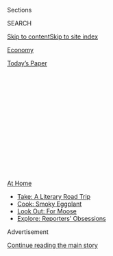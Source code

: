 <div id="app">

<div>

<div>

<div>

<div class="NYTAppHideMasthead css-1q2w90k e1suatyy0">

<div class="section css-ui9rw0 e1suatyy2">

<div class="css-eph4ug er09x8g0">

<div class="css-6n7j50">

</div>

<span class="css-1dv1kvn">Sections</span>

<div class="css-10488qs">

<span class="css-1dv1kvn">SEARCH</span>

</div>

[Skip to content](#site-content)[Skip to site
index](#site-index)

</div>

<div id="masthead-section-label" class="css-1wr3we4 eaxe0e00">

[Economy](https://www.nytimes3xbfgragh.onion/section/business/economy)

</div>

<div class="css-10698na e1huz5gh0">

</div>

</div>

<div id="masthead-bar-one" class="section hasLinks css-15hmgas e1csuq9d3">

<div class="css-uqyvli e1csuq9d0">

</div>

<div class="css-1uqjmks e1csuq9d1">

</div>

<div class="css-9e9ivx">

[](https://myaccount.nytimes3xbfgragh.onion/auth/login?response_type=cookie&client_id=vi)

</div>

<div class="css-1bvtpon e1csuq9d2">

[Today’s
Paper](https://www.nytimes3xbfgragh.onion/section/todayspaper)

</div>

</div>

</div>

</div>

<div data-aria-hidden="false">

<div id="site-content" data-role="main">

<div>

<div class="css-1aor85t" style="opacity:0.000000001;z-index:-1;visibility:hidden">

<div class="css-1hqnpie">

<div class="css-epjblv">

<span class="css-17xtcya">[Economy](/section/business/economy)</span><span class="css-x15j1o">|</span><span class="css-fwqvlz">Pandemic
Could Scar a Generation of Working
Mothers</span>

</div>

<div class="css-k008qs">

<div class="css-1iwv8en">

<span class="css-18z7m18"></span>

<div>

</div>

</div>

<span class="css-1n6z4y">https://nyti.ms/2U7MHAr</span>

<div class="css-1705lsu">

<div class="css-4xjgmj">

<div class="css-4skfbu" data-role="toolbar" data-aria-label="Social Media Share buttons, Save button, and Comments Panel with current comment count" data-testid="share-tools">

  - 
  - 
  - 
  - 
    
    <div class="css-6n7j50">
    
    </div>

  - 
  - 

</div>

</div>

</div>

</div>

</div>

</div>

<div id="NYT_TOP_BANNER_REGION" class="css-13pd83m">

<div>

<div id="maps-athome-menu" class="section interactive-content interactive-size-medium css-1edisqu">

<div class="css-17ih8de interactive-body">

<div class="at-home-nav__innerContainer">

<div class="at-home-nav__title">

[At
Home](https://www.nytimes3xbfgragh.onion/spotlight/at-home?action=click&pgtype=Article&state=default&region=TOP_BANNER&context=at_home_menu)

</div>

  - [Take: A Literary Road
    Trip](https://www.nytimes3xbfgragh.onion/2020/07/28/books/time-for-a-literary-road-trip.html?action=click&pgtype=Article&state=default&region=TOP_BANNER&context=at_home_menu)
  - [Cook: Smoky
    Eggplant](https://www.nytimes3xbfgragh.onion/2020/07/29/magazine/bored-with-your-home-cooking-some-smoky-eggplant-will-fix-that.html?action=click&pgtype=Article&state=default&region=TOP_BANNER&context=at_home_menu)
  - [Look Out: For
    Moose](https://www.nytimes3xbfgragh.onion/2020/07/27/travel/moose-michigan-isle-royale.html?action=click&pgtype=Article&state=default&region=TOP_BANNER&context=at_home_menu)
  - [Explore: Reporters’
    Obsessions](https://www.nytimes3xbfgragh.onion/interactive/2020/at-home/even-more-reporters-editors-diaries-lists-recommendations.html?action=click&pgtype=Article&state=default&region=TOP_BANNER&context=at_home_menu)

</div>

</div>

</div>

</div>

</div>

<div id="top-wrapper" class="css-1sy8kpn">

<div id="top-slug" class="css-l9onyx">

Advertisement

</div>

[Continue reading the main
story](#after-top)

<div class="ad top-wrapper" style="text-align:center;height:100%;display:block;min-height:250px">

<div id="top" class="place-ad" data-position="top" data-size-key="top">

</div>

</div>

<div id="after-top">

</div>

</div>

<div>

<div id="sponsor-wrapper" class="css-1hyfx7x">

<div id="sponsor-slug" class="css-19vbshk">

Supported by

</div>

[Continue reading the main
story](#after-sponsor)

<div id="sponsor" class="ad sponsor-wrapper" style="text-align:center;height:100%;display:block">

</div>

<div id="after-sponsor">

</div>

</div>

<div class="css-186x18t">

</div>

<div class="css-1vkm6nb ehdk2mb0">

# Pandemic Could Scar a Generation of Working Mothers

</div>

Working from home has highlighted and compounded the heavier domestic
burden borne by women. Now office reopenings may force new career
sacrifices.

<div class="css-79elbk" data-testid="photoviewer-wrapper">

<div class="css-z3e15g" data-testid="photoviewer-wrapper-hidden">

</div>

<div class="css-1a48zt4 ehw59r15" data-testid="photoviewer-children">

![<span class="css-16f3y1r e13ogyst0" data-aria-hidden="true">Virginia
Dressler spends her days at home caring for her 3-year-old twins while
managing a career as a digital
librarian.</span><span class="css-cnj6d5 e1z0qqy90" itemprop="copyrightHolder"><span class="css-1ly73wi e1tej78p0">Credit...</span><span><span>Da'Shaunae
Marisa for The New York
Times</span></span></span>](https://static01.graylady3jvrrxbe.onion/images/2020/06/04/business/04virus-women1/merlin_173136084_ad030bf0-8574-474d-8ff4-ea058621d6e2-articleLarge.jpg?quality=75&auto=webp&disable=upscale)

</div>

</div>

<div class="css-18e8msd">

<div class="css-pdw9fk epjyd6m0">

<div class="css-1txwxcy ey68jwv0" data-aria-hidden="true">

[![Patricia
Cohen](https://static01.graylady3jvrrxbe.onion/images/2018/02/16/multimedia/author-patricia-cohen/author-patricia-cohen-thumbLarge.jpg
"Patricia Cohen")](https://www.nytimes3xbfgragh.onion/by/patricia-cohen)[![Tiffany
Hsu](https://static01.graylady3jvrrxbe.onion/images/2018/12/06/multimedia/author-tiffany-hsu/author-tiffany-hsu-thumbLarge.png
"Tiffany Hsu")](https://www.nytimes3xbfgragh.onion/by/tiffany-hsu)

</div>

<div class="css-1baulvz">

By [<span class="css-1baulvz" itemprop="name">Patricia
Cohen</span>](https://www.nytimes3xbfgragh.onion/by/patricia-cohen) and
[<span class="css-1baulvz last-byline" itemprop="name">Tiffany
Hsu</span>](https://www.nytimes3xbfgragh.onion/by/tiffany-hsu)

</div>

</div>

  - 
    
    <div class="css-ld3wwf e16638kd2">
    
    Published June 3, 2020Updated June 30,
    2020
    
    </div>

  - 
    
    <div class="css-4xjgmj">
    
    <div class="css-pvvomx" data-role="toolbar" data-aria-label="Social Media Share buttons, Save button, and Comments Panel with current comment count" data-testid="share-tools">
    
      - 
      - 
      - 
      - 
        
        <div class="css-6n7j50">
        
        </div>
    
      - 
      - 
    
    </div>
    
    </div>

</div>

</div>

<div class="section meteredContent css-1r7ky0e" name="articleBody" itemprop="articleBody">

<div class="css-1fanzo5 StoryBodyCompanionColumn">

<div class="css-53u6y8">

Working during the pandemic has meant very different things for Virginia
Dressler and for her husband, Brandon.

As Mr. Dressler, a delivery driver, continued his routes near their home
in Newbury, Ohio, Ms. Dressler spent her days caring for their
3-year-old twins. Only after her husband came home at 6 p.m. could she
turn to her job as a digital projects librarian at Kent State
University, finishing her eight-hour shift from home about 2 a.m.

Later, Mr. Dressler was furloughed and took over some of the child-care
responsibilities. But now, with the economy reopening, the prospect of
being summoned back to campus fills Ms. Dressler with more anxiety: Day
care centers are just starting to reopen, with restrictions, so who will
take care of their children? “All of these things are spinning around in
my head,” she said. “We’re trying to come up with Plan A, Plan B and
Plan C.”

As the pandemic upends work and home life, women have carried an
outsized share of the burden, more likely to lose a job and more likely
to shoulder the load of closed schools and day care. For many working
mothers, the gradual reopening won’t solve their problems, but compound
them — forcing them out of the labor force or into part-time jobs while
increasing their responsibilities at home.

</div>

</div>

<div class="css-1fanzo5 StoryBodyCompanionColumn">

<div class="css-53u6y8">

The impact could last a lifetime, reducing their earning potential and
work opportunities.

“We could have an entire generation of women who are hurt,” Betsey
Stevenson, a professor of economics and public policy at the University
of Michigan, said of pregnant women and working mothers whose children
are too young to manage on their own. “They may spend a significant
amount of time out of the work force, or their careers could just peter
out in terms of promotions.”

Women who drop out of the work force to take care of children often have
trouble getting back in, and the longer they stay out, the harder it is.

The economic crisis magnifies the downsides. Wage losses are much more
severe and enduring when they occur in recessions, and workers who lose
jobs now are likely to have less secure employment in the future.

“Even the limited gains made in the past decades are at risk of being
rolled back,” [a recent report from the United
Nations](https://www.unfpa.org/sites/default/files/resource-pdf/COVID-19_A_Gender_Lens_Guidance_Note.pdf)
on the impact of the coronavirus on women warned.

The setback comes at a striking moment. In February, right before the
outbreak began to spread in the United States, working women passed a
rare milestone — making up more than half of the nation’s civilian
nonfarm labor force. Still, they do a disproportionate share of the work
at home. Among married couples who work full time, women provide close
to 70 percent of child care during standard working hours, according to
[recent economic
research](http://faculty.wcas.northwestern.edu/~mdo738/research/Alon_Doepke_Olmstead-Rumsey_Tertilt_COVID_2020.pdf).
That burden has been supersized as schools and other activities shut
down and help from cleaning services and babysitters has been curtailed.

</div>

</div>

<div class="css-1fanzo5 StoryBodyCompanionColumn">

<div class="css-53u6y8">

“This pandemic has exposed some weaknesses in American society that were
always there,” said Ms. Stevenson, a former chief economist at the U.S.
Labor Department, “and one of them is the incomplete transition of women
into truly equal roles in the labor market.”

Parents in the United States have nearly doubled the time they were
spending on education and household tasks before the coronavirus
outbreak, to 59 hours per week from 30, with mothers spending 15 hours
more on average than fathers, according to a [report from Boston
Consulting
Group](https://www.bcg.com/publications/2020/helping-working-parents-ease-the-burden-of-covid-19.aspx).
Even before the pandemic, women with children were more likely than men
to be worried about their performance reviews at work and their mental
well-being and to be sleeping fewer hours.

The inequities that existed before are now “on steroids,” said Claudia
Goldin, an economics professor at Harvard University. And since
workplaces tend to reward hours logged, she said, women are at a further
disadvantage. “As work opens up, husbands have an edge,” Ms. Goldin
said, and if the husband works more, the wife is going to have to work
less.

Ellen Kuwana, 51, was working 32 hours a week at her dream job, doing
scientific communications for biotech companies through a strategic
communications firm, as well as putting in up to 15 hours a week as a
freelance science editor.

The pandemic, though, meant her husband, a pediatric pulmonologist and
professor in Seattle, was working more than his usual 80-hour work
weeks. Her 17-year-old daughter had to take her Advanced Placement exams
and college tours online, and her 19-year-old daughter came home from
the University of California, Los Angeles. Ms. Kuwana has been buying
groceries for her parents, who have been in lockdown in their
independent living facility. She also began running a volunteer effort
that has delivered more than 12,000 meals to front-line workers.

In April, Ms. Kuwana quit her job, the best-paying work she’s ever had.
She was spending more than eight hours a day hunched over her laptop at
her kitchen table for work, and then another six hours for the volunteer
effort, which she did not want to abandon. The effort aggravated the
tendinitis in her right elbow.

“It’s a crazy time to quit a job, but it was a lot: the same workload,
but the work conditions had changed, the level of anxiety had changed
and so had the amount of distraction,” she said. “I had to get to the
point where I admitted to myself that I couldn’t do it all.”

</div>

</div>

<div class="css-1fanzo5 StoryBodyCompanionColumn">

<div class="css-53u6y8">

“But so much of my identity is tied up with my professional work that it
was hard for me to let that go,” she added.

Family responsibilities as well as lower wages have always pushed women
in and out of the work force. Women often leave or lose jobs to care for
a sick child or aging relative. Meager wages make the work-home
trade-off harder to justify, even if the loss of a second paycheck may
lower a family’s standard of living. In countries that offer more
comprehensive support for families — like Germany, France, Canada and
Sweden — a significantly larger proportion of women are in the labor
force.

And with day care centers and summer camps closed, and health concerns
lingering about grandparents and others who often make up the informal
network of backstop child care, some working women will have no choice
but to give up a job. Nor is it clear whether schools will open on a
regular routine rather than staggered or part-time schedules when the
fall term begins.

For single mothers, the pressure is intense.

Karin Ann Smith’s paycheck barely covered her expenses when she was
working as a contractor for the U.S. Department of Education. She had
medical bills for her 13-year-old son, who has a condition that leaves
him constantly fatigued and pained, as well as student loans for her two
graduate degrees and $1,650 a month in rent for an apartment in Jupiter,
Fla.

After Ms. Smith, 52, was laid off in mid-March, she was often so
overwhelmed that she hid in her bathroom with the shower running to
catch her breath. She did not receive unemployment insurance until two
months after applying, and then only after sending messages to every
state employment worker she could find on LinkedIn. Her landlord
threatened to evict her until she wangled rent assistance from the
county. Her $500 in savings quickly evaporated, and she applied for food
stamps and sold some old toys on Facebook, even taking small donations
from sympathetic strangers on Twitter.

Ms. Smith does not expect to find another job before the fall — long
after she exhausts her unemployment benefits. “It’s just too intense —
I’ve thought about nothing else,” she said. “There’s no help. There’s
no break. When you’re worried about keeping a roof over your heads, when
it’s something that fundamental, you can’t worry about anything else,
like whether your career is on track or your résumé is good.”

Despite the miserable choices facing many working mothers, several
economists retain hopes that the increased pressure on families could —
over the long term — force structural and cultural changes that could
benefit women: a better child care system; more flexible work
arrangements; even a deeper appreciation of the sometimes overwhelming
demands of managing a household with children by partners stranded at
home for the first time.

</div>

</div>

<div class="css-1fanzo5 StoryBodyCompanionColumn">

<div class="css-53u6y8">

“We find that men who can work from home do about 50 percent more child
care than men who cannot,” said Matthias Doepke, an economist at
Northwestern University and a co-author of a recent study on the
disproportionately negative effect of the coronavirus outbreak on women.
“This may ultimately promote gender equality in the labor market.”

Companies like Salesforce, PepsiCo, Uber and Pinterest recently [signed
a pledge](https://www.investinparents.com/) to offer more flexibility
and resources for working parents, and many businesses have softened
their stances on telecommuting. Staggered shifts and less business
travel are also likely to become more common.

“The effects of this shock” — both good and bad — “are likely to outlast
the actual epidemic,” Mr. Doepke said.

In the near term, though, there is little relief in sight for working
mothers.

Mallory McMaster and her husband had intensely demanding jobs — she ran
a communications firm in Cleveland, he worked for a start-up. Their
2-year-old son, Arlo, has been going to day care since he was 5 weeks
old.

But for the past two months, Ms. McMaster, 33, has worked from 3 to 8
a.m., then juggled her son and her job until noon, when her husband
takes over parenting. As her clients begin returning to their offices,
she is struggling to keep up.

“Everyone’s scheduling all of these calls and meetings and planning
sessions because they want to hit the ground running,” she said. “This
would be a great time for businesses like mine to scale up, but I don’t
have the time to find new clients, to update my website, because I don’t
have child care. It’s hindering me in a lot of ways that are going to
last much longer than the shutdown.”

</div>

</div>

<div>

</div>

</div>

<div>

</div>

<div>

</div>

<div>

</div>

<div>

<div id="bottom-wrapper" class="css-1ede5it">

<div id="bottom-slug" class="css-l9onyx">

Advertisement

</div>

[Continue reading the main
story](#after-bottom)

<div id="bottom" class="ad bottom-wrapper" style="text-align:center;height:100%;display:block;min-height:90px">

</div>

<div id="after-bottom">

</div>

</div>

</div>

</div>

</div>

## Site Index

<div>

</div>

## Site Information Navigation

  - [© <span>2020</span> <span>The New York Times
    Company</span>](https://help.nytimes3xbfgragh.onion/hc/en-us/articles/115014792127-Copyright-notice)

<!-- end list -->

  - [NYTCo](https://www.nytco.com/)
  - [Contact
    Us](https://help.nytimes3xbfgragh.onion/hc/en-us/articles/115015385887-Contact-Us)
  - [Work with us](https://www.nytco.com/careers/)
  - [Advertise](https://nytmediakit.com/)
  - [T Brand Studio](http://www.tbrandstudio.com/)
  - [Your Ad
    Choices](https://www.nytimes3xbfgragh.onion/privacy/cookie-policy#how-do-i-manage-trackers)
  - [Privacy](https://www.nytimes3xbfgragh.onion/privacy)
  - [Terms of
    Service](https://help.nytimes3xbfgragh.onion/hc/en-us/articles/115014893428-Terms-of-service)
  - [Terms of
    Sale](https://help.nytimes3xbfgragh.onion/hc/en-us/articles/115014893968-Terms-of-sale)
  - [Site
    Map](https://spiderbites.nytimes3xbfgragh.onion)
  - [Help](https://help.nytimes3xbfgragh.onion/hc/en-us)
  - [Subscriptions](https://www.nytimes3xbfgragh.onion/subscription?campaignId=37WXW)

</div>

</div>

</div>

</div>
